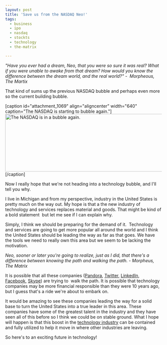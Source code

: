 ```yaml
---
layout: post
title: 'Save us from the NASDAQ Neo!'
tags:
  - business
  - ipo
  - nasdaq
  - stockts
  - technology
  - the-matrix

---
```


<cite title="Morpeus Quote" lang="English">"Have you ever had a dream, Neo, that you were so sure it was real? What if you were unable to awake from that dream? How would you know the difference between the dream world, and the real world?" -  Morpheous, The Martix</cite>

That kind of sums up the previous NASDAQ bubble and perhaps even more so the current building bubble.

[caption id="attachment_1069" align="aligncenter" width="640" caption="The NASDAQ is starting to bubble again."]<a href="http://www.pointlessrants.com/wp-content/uploads/2011/02/nasdaqbubble.png"><img class="size-large wp-image-1069" title="NASDAQ Bubble" src="http://www.pointlessrants.com/wp-content/uploads/2011/02/nasdaqbubble-1024x296.png" alt="The NASDAQ is in a bubble again." width="640" height="185" /></a>[/caption]

Now I really hope that we're not heading into a technology bubble, and I'll tell you why.

I live in Michigan and from my perspective, industry in the United States is pretty much on the way out. My hope is that a the new industry of technology and services replaces material and goods. That might be kind of a bold statement  but let me see if I can explain why.

Simply, I think we should be preparing for the demand of it.  Technology and services are going to get more popular all around the world and I think the United States should be leading the way as far as that goes. We have the tools we need to really own this area but we seem to be lacking the motivation.

<cite title="Walk the path" lang="English">Neo, sooner or later you're going to realize, just as I did, that there's a difference between knowing the path and walking the path. - Morpheus, The Matrix</cite>

It is possible that all these companies (<a href="http://blog.pandora.com/archives/press/2011/02/pandora_files_r.html" title="Pandora IPO Press Release">Pandora</a>, <a href="http://twitteripo.com/" title="Twitter IPO">Twitter</a>, <a href="http://blog.linkedin.com/2011/01/27/linkedin-ipo-registration/" title="LinkedIn IPO">LinkedIn</a>, <a href="http://online.wsj.com/article/SB10001424052748703730704576066162770600234.html" title="Facebook IPO">Facebook</a>, <a href="http://about.skype.com/press/2010/08/ipo.html" title="Skype IPO">Skype</a>) are trying to  walk the path. It is possible that technology companies may be more financial responsible than they were 10 years ago, but I guess that's a ride we're about to embark on.

It would be amazing to see these companies leading the way for a solid base to turn the United States into a true leader in this area. These companies have some of the greatest talent in the industry and they have seen all of this before so I think we could be on stable ground. What I hope will happen is that this boost in the <a class="wikinvest-suggestion-link" articletype="industry" articletitle="VGVjaG5vbG9neSBJbmR1c3RyeQ,,_0" target="_blank" href="http://www.wikinvest.com/industry/Technology">technology industry</a> can be contained and fully utilized to help it move in where other industries are leaving.

So here's to an exciting future in technology!
